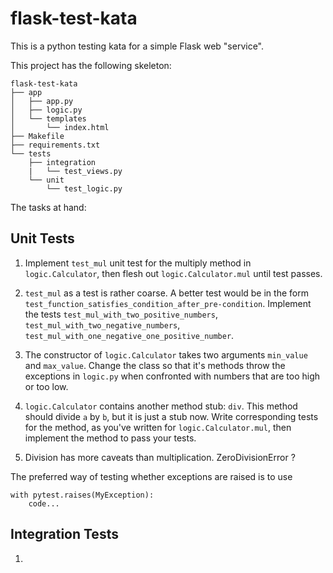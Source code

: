 flask-test-kata
===============

This is a python testing kata for a simple Flask web "service".

This project has the following skeleton:

    flask-test-kata
    ├── app
    │   ├── app.py
    │   ├── logic.py
    │   └── templates
    │       └── index.html
    ├── Makefile
    ├── requirements.txt
    └── tests
        ├── integration
        |   └── test_views.py
        └── unit
            └── test_logic.py

The tasks at hand:

Unit Tests
----------

1. Implement `test_mul` unit test for the multiply method in `logic.Calculator`,
   then flesh out `logic.Calculator.mul` until test passes.

2. `test_mul` as a test is rather coarse. A better test would be in the form
   `test_function_satisfies_condition_after_pre-condition`. Implement the tests
   `test_mul_with_two_positive_numbers`, `test_mul_with_two_negative_numbers`,
   `test_mul_with_one_negative_one_positive_number`.

3. The constructor of `logic.Calculator` takes two arguments `min_value` and
   `max_value`. Change the class so that it's methods throw the exceptions
   in `logic.py` when confronted with numbers that are too high or too low.

4. `logic.Calculator` contains another method stub: `div`. This method should
   divide `a` by `b`, but it is just a stub now. Write corresponding tests for
   the method, as you've written for `logic.Calculator.mul`, then implement
   the method to pass your tests.

5. Division has more caveats than multiplication. ZeroDivisionError ?


The preferred way of testing whether exceptions are raised is to use
```
with pytest.raises(MyException):
    code...
```



Integration Tests
-----------------

1. 
